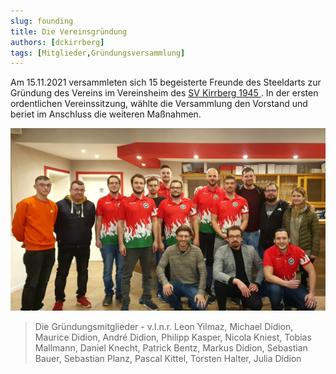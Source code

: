 ```yaml
---
slug: founding
title: Die Vereinsgründung
authors: [dckirrberg]
tags: [Mitglieder,Gründungsversammlung]
---
```


Am 15.11.2021 versammleten sich 15 begeisterte Freunde des Steeldarts zur Gründung des Vereins im Vereinsheim des <a href="http://www.svkirrberg.de">SV Kirrberg 1945 </a>.
In der ersten ordentlichen Vereinssitzung, wählte die Versammlung den Vorstand und beriet im Anschluss die weiteren Maßnahmen.


![Unsere Gruendungsmitglieder](./gruender.jpg)
> Die Gründungsmitglieder - v.l.n.r. Leon Yilmaz, Michael Didion, Maurice Didion, André Didion, Philipp Kasper, Nicola Kniest, Tobias Mallmann, Daniel Knecht,
Patrick Bentz, Markus Didion, Sebastian Bauer, Sebastian Planz, Pascal Kittel, Torsten Halter, Julia Didion